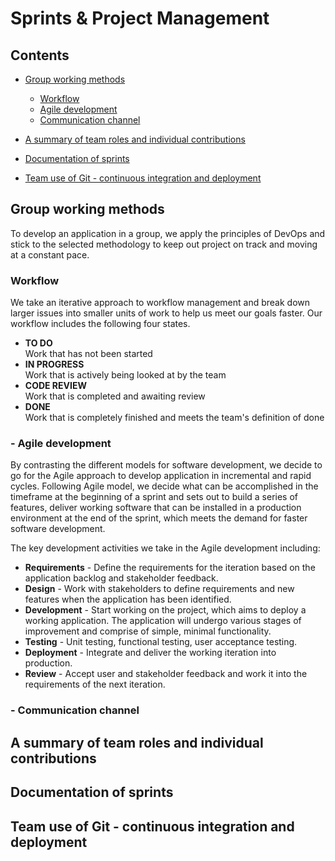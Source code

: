 # Sprints & Project Management

## Contents

* [Group working methods](#_group)
    * [Workflow](#_workflow)
    * [Agile development](#_agile)
    * [Communication channel](#_communication)

* [A summary of team roles and individual contributions](#_team)

* [Documentation of sprints](#_sprints)
    
* [Team use of Git - continuous integration and deployment](#_git)
    

<a name="_group"></a>
## Group working methods

To develop an application in a group, we apply the principles of DevOps and stick to the selected methodology to keep out project on track and moving at a constant pace.

<a name="_workflow"></a>
### Workflow
We take an iterative approach to workflow management and break down larger issues into smaller units of work to help us meet our goals faster. Our workflow includes the following four states.
* **TO DO**<br/>
  Work that has not been started
* **IN PROGRESS**<br/>
  Work that is actively being looked at by the team
* **CODE REVIEW**<br/>
  Work that is completed and awaiting review
* **DONE**<br/>
  Work that is completely finished and meets the team's definition of done


<a name="_agile"></a>
### - Agile development

By contrasting the different models for software development, we decide to go for the Agile approach to develop application in incremental and rapid cycles. 
Following Agile model, we decide what can be accomplished in the timeframe at the beginning of a sprint and sets out to build a series of features, deliver working software that can be installed in a production environment at the end of the sprint, which meets the demand for faster software development.

The key development activities we take in the Agile development including:
* **Requirements** - Define the requirements for the iteration based on the application backlog and stakeholder feedback.
* **Design** - Work with stakeholders to define requirements and new features when the application has been identified. 
* **Development** - Start working on the project, which aims to deploy a working application. The application will undergo various stages of improvement and comprise of simple, minimal functionality.
* **Testing** - Unit testing, functional testing, user acceptance testing.
* **Deployment** - Integrate and deliver the working iteration into production.
* **Review** - Accept user and stakeholder feedback and work it into the requirements of the next iteration.


<a name="_communication"></a>
### - Communication channel

<a name="_team"></a>
## A summary of team roles and individual contributions

<a name="_sprints"></a>
## Documentation of sprints

<a name="_git"></a>
## Team use of Git - continuous integration and deployment
